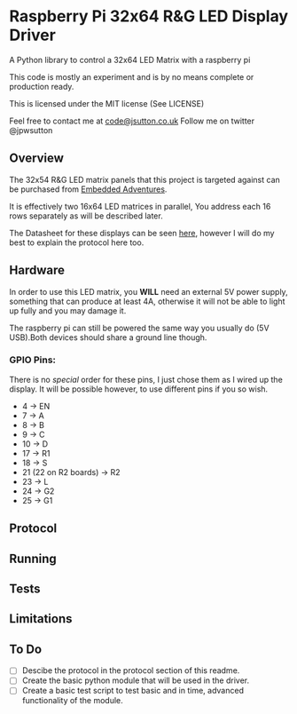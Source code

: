 Raspberry Pi 32x64 R&G LED Display Driver
=========================================

A Python library to control a 32x64 LED Matrix with a raspberry pi

This code is mostly an experiment and is by no means complete or production ready.

This is licensed under the MIT license (See LICENSE)

Feel free to contact me at code@jsutton.co.uk
Follow me on twitter @jpwsutton

Overview
--------
The 32x54 R&G LED matrix panels that this project is targeted against can be purchased from [Embedded Adventures](http://www.embeddedadventures.com/led_matrix_display_LDP-6432.html).

It is effectively two 16x64 LED matrices in parallel, You address each 16 rows separately as will be described later.

The Datasheet for these displays can be seen [here](http://www.embeddedadventures.com/datasheets/LDP-6432.pdf), however I will do my best to explain the protocol here too.



Hardware
--------
In order to use this LED matrix, you **WILL** need an external 5V power supply, something that can produce at least 4A, otherwise it will not be able to light up fully and you may damage it.

The raspberry pi can still be powered the same way you usually do (5V USB).Both devices should share a ground line though.

### GPIO Pins:
There is no *special* order for these pins, I just chose them as I wired up the display. It will be possible however, to use different pins if you so wish.
* 4 -> EN
* 7 -> A
* 8 -> B
* 9 -> C
* 10 -> D
* 17 -> R1
* 18 -> S
* 21 (22 on R2 boards) -> R2
* 23 -> L
* 24 -> G2
* 25 -> G1


Protocol
--------


Running
-------


Tests
-----

Limitations
-----------


To Do
-----

- [ ] Descibe the protocol in the protocol section of this readme.
- [ ] Create the basic python module that will be used in the driver.
- [ ] Create a basic test script to test basic and in time, advanced functionality of the module.

